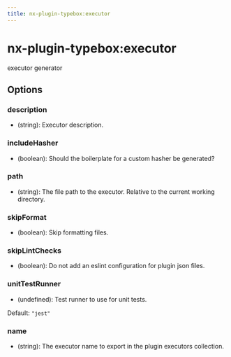 ```yaml
---
title: nx-plugin-typebox:executor
---
```


# nx-plugin-typebox:executor

executor generator

## Options

### <span className="required">description</span>

- (string): Executor description.

### <span className="required">includeHasher</span>

- (boolean): Should the boilerplate for a custom hasher be generated?

### <span className="required">path</span>

- (string): The file path to the executor. Relative to the current working directory.

### <span className="required">skipFormat</span>

- (boolean): Skip formatting files.

### <span className="required">skipLintChecks</span>

- (boolean): Do not add an eslint configuration for plugin json files.

### <span className="required">unitTestRunner</span>

- (undefined): Test runner to use for unit tests.

Default: `"jest"`

### name

- (string): The executor name to export in the plugin executors collection.
